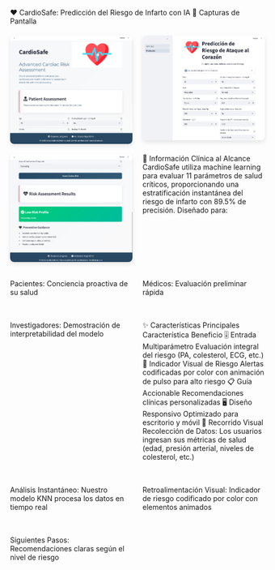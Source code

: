 ❤️ CardioSafe: Predicción del Riesgo de Infarto con IA
📱 Capturas de Pantalla
<div style="display: grid; grid-template-columns: repeat(2, 1fr); gap: 20px; margin: 20px 0;"> <img src="./assets/heart2.png" alt="Interfaz principal" style="border-radius: 8px; box-shadow: 0 4px 8px rgba(0,0,0,0.1);"> <img src="./assets/heart1.png" alt="Visualización de riesgo" style="border-radius: 8px; box-shadow: 0 4px 8px rgba(0,0,0,0.1);"> <img src="./assets/heart3.png" alt="Recomendaciones" style="border-radius: 8px; box-shadow: 0 4px 8px rgba(0,0,0,0.1);"> 
🏥 Información Clínica al Alcance
CardioSafe utiliza machine learning para evaluar 11 parámetros de salud críticos, proporcionando una estratificación instantánea del riesgo de infarto con 89.5% de precisión. Diseñado para:

Pacientes: Conciencia proactiva de su salud

Médicos: Evaluación preliminar rápida

Investigadores: Demostración de interpretabilidad del modelo

✨ Características Principales
Característica	Beneficio
🎚️ Entrada Multiparámetro	Evaluación integral del riesgo (PA, colesterol, ECG, etc.)
🚦 Indicador Visual de Riesgo	Alertas codificadas por color con animación de pulso para alto riesgo
📋 Guía Accionable	Recomendaciones clínicas personalizadas
🖥️ Diseño Responsivo	Optimizado para escritorio y móvil
👀 Recorrido Visual
Recolección de Datos: Los usuarios ingresan sus métricas de salud (edad, presión arterial, niveles de colesterol, etc.)

Análisis Instantáneo: Nuestro modelo KNN procesa los datos en tiempo real

Retroalimentación Visual: Indicador de riesgo codificado por color con elementos animados

Siguientes Pasos: Recomendaciones claras según el nivel de riesgo